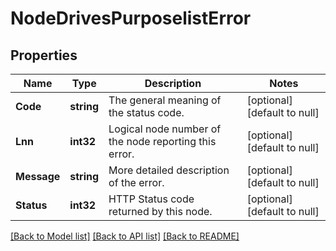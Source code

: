 # NodeDrivesPurposelistError

## Properties
Name | Type | Description | Notes
------------ | ------------- | ------------- | -------------
**Code** | **string** | The general meaning of the status code. | [optional] [default to null]
**Lnn** | **int32** | Logical node number of the node reporting this error. | [optional] [default to null]
**Message** | **string** | More detailed description of the error. | [optional] [default to null]
**Status** | **int32** | HTTP Status code returned by this node. | [optional] [default to null]

[[Back to Model list]](../README.md#documentation-for-models) [[Back to API list]](../README.md#documentation-for-api-endpoints) [[Back to README]](../README.md)


